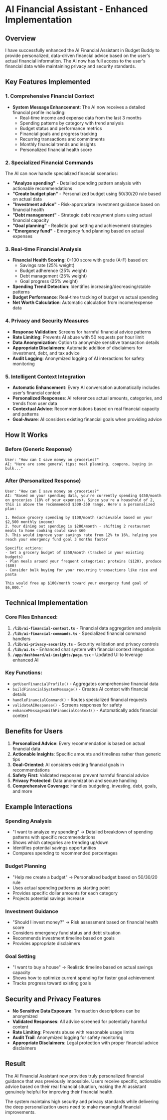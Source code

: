# AI Financial Assistant - Enhanced Implementation

## Overview

I have successfully enhanced the AI Financial Assistant in Budget Buddy to provide personalized, data-driven financial advice based on the user's actual financial information. The AI now has full access to the user's financial data while maintaining privacy and security standards.

## Key Features Implemented

### 1. **Comprehensive Financial Context** 
- **System Message Enhancement**: The AI now receives a detailed financial profile including:
  - Real-time income and expense data from the last 3 months
  - Spending patterns by category with trend analysis
  - Budget status and performance metrics
  - Financial goals and progress tracking
  - Recurring transactions and commitments
  - Monthly financial trends and insights
  - Personalized financial health score

### 2. **Specialized Financial Commands**
The AI can now handle specialized financial scenarios:
- **"Analyze spending"** - Detailed spending pattern analysis with actionable recommendations
- **"Create budget plan"** - Personalized budget using 50/30/20 rule based on actual data
- **"Investment advice"** - Risk-appropriate investment guidance based on financial health
- **"Debt management"** - Strategic debt repayment plans using actual financial capacity
- **"Goal planning"** - Realistic goal setting and achievement strategies
- **"Emergency fund"** - Emergency fund planning based on actual expenses

### 3. **Real-time Financial Analysis**
- **Financial Health Scoring**: 0-100 score with grade (A-F) based on:
  - Savings rate (25% weight)
  - Budget adherence (25% weight) 
  - Debt management (25% weight)
  - Goal progress (25% weight)
- **Spending Trend Detection**: Identifies increasing/decreasing/stable patterns
- **Budget Performance**: Real-time tracking of budget vs actual spending
- **Net Worth Calculation**: Automatic calculation from income/expense data

### 4. **Privacy and Security Measures**
- **Response Validation**: Screens for harmful financial advice patterns
- **Rate Limiting**: Prevents AI abuse with 50 requests per hour limit
- **Data Anonymization**: Option to anonymize sensitive transaction details
- **Appropriate Disclaimers**: Automatic addition of disclaimers for investment, debt, and tax advice
- **Audit Logging**: Anonymized logging of AI interactions for safety monitoring

### 5. **Intelligent Context Integration**
- **Automatic Enhancement**: Every AI conversation automatically includes user's financial context
- **Personalized Responses**: AI references actual amounts, categories, and trends from user data
- **Contextual Advice**: Recommendations based on real financial capacity and patterns
- **Goal-Aware**: AI considers existing financial goals when providing advice

## How It Works

### Before (Generic Response)
```
User: "How can I save money on groceries?"
AI: "Here are some general tips: meal planning, coupons, buying in bulk..."
```

### After (Personalized Response)
```
User: "How can I save money on groceries?"
AI: "Based on your spending data, you're currently spending $450/month on groceries (18% of your expenses). Since you're a household of 2, this is above the recommended $300-350 range. Here's a personalized plan:

1. Reduce grocery spending by $100/month (achievable based on your $2,500 monthly income)
2. Your dining out spending is $280/month - shifting 2 restaurant meals to home cooking could save $60
3. This would improve your savings rate from 12% to 16%, helping you reach your emergency fund goal 3 months faster

Specific actions:
- Set a grocery budget of $350/month (tracked in your existing budgets)
- Plan meals around your frequent categories: proteins ($120), produce ($80)
- Consider bulk buying for your recurring transactions like rice and pasta

This would free up $100/month toward your emergency fund goal of $6,000."
```

## Technical Implementation

### Core Files Enhanced:
1. **`/lib/ai-financial-context.ts`** - Financial data aggregation and analysis
2. **`/lib/ai-financial-commands.ts`** - Specialized financial command handlers  
3. **`/lib/ai-privacy-security.ts`** - Security validation and privacy controls
4. **`/lib/ai.ts`** - Enhanced chat system with financial context integration
5. **`/app/dashboard/ai-insights/page.tsx`** - Updated UI to leverage enhanced AI

### Key Functions:
- `getUserFinancialProfile()` - Aggregates comprehensive financial data
- `buildFinancialSystemMessage()` - Creates AI context with financial details
- `handleFinancialCommand()` - Routes specialized financial requests
- `validateAIResponse()` - Screens responses for safety
- `enhanceMessagesWithFinancialContext()` - Automatically adds financial context

## Benefits for Users

1. **Personalized Advice**: Every recommendation is based on actual financial data
2. **Actionable Insights**: Specific amounts and timelines rather than generic tips
3. **Goal-Oriented**: AI considers existing financial goals in recommendations
4. **Safety First**: Validated responses prevent harmful financial advice
5. **Privacy Protected**: Data anonymization and secure handling
6. **Comprehensive Coverage**: Handles budgeting, investing, debt, goals, and more

## Example Interactions

### Spending Analysis
- "I want to analyze my spending" → Detailed breakdown of spending patterns with specific recommendations
- Shows which categories are trending up/down
- Identifies potential savings opportunities
- Compares spending to recommended percentages

### Budget Planning
- "Help me create a budget" → Personalized budget based on 50/30/20 rule
- Uses actual spending patterns as starting point
- Provides specific dollar amounts for each category
- Projects potential savings increase

### Investment Guidance
- "Should I invest money?" → Risk assessment based on financial health score
- Considers emergency fund status and debt situation
- Recommends investment timeline based on goals
- Provides appropriate disclaimers

### Goal Setting
- "I want to buy a house" → Realistic timeline based on actual savings capacity
- Shows how to optimize current spending for faster goal achievement
- Tracks progress toward existing goals

## Security and Privacy Features

- **No Sensitive Data Exposure**: Transaction descriptions can be anonymized
- **Validated Responses**: All advice screened for potentially harmful content
- **Rate Limiting**: Prevents abuse with reasonable usage limits
- **Audit Trail**: Anonymized logging for safety monitoring
- **Appropriate Disclaimers**: Legal protection with proper financial advice disclaimers

## Result

The AI Financial Assistant now provides truly personalized financial guidance that was previously impossible. Users receive specific, actionable advice based on their real financial situation, making the AI assistant genuinely helpful for improving their financial health.

The system maintains high security and privacy standards while delivering the deep personalization users need to make meaningful financial improvements.